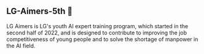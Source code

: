 ## LG-Aimers-5th 🧠


LG Aimers is LG's youth AI expert training program, which started in the second half of 2022, and is designed to contribute to improving the job competitiveness of young people and to solve the shortage of manpower in the AI field.
